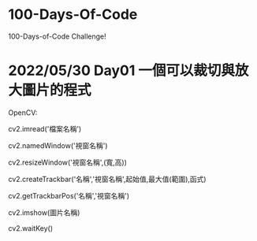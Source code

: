 # 100-Days-Of-Code

100-Days-of-Code Challenge!

# 2022/05/30 Day01 一個可以裁切與放大圖片的程式

OpenCV:

cv2.imread('檔案名稱')

cv2.namedWindow('視窗名稱')

cv2.resizeWindow('視窗名稱',(寬,高))

cv2.createTrackbar('名稱','視窗名稱',起始值,最大值(範圍),函式)

cv2.getTrackbarPos('名稱','視窗名稱')

cv2.imshow(圖片名稱)

cv2.waitKey()
